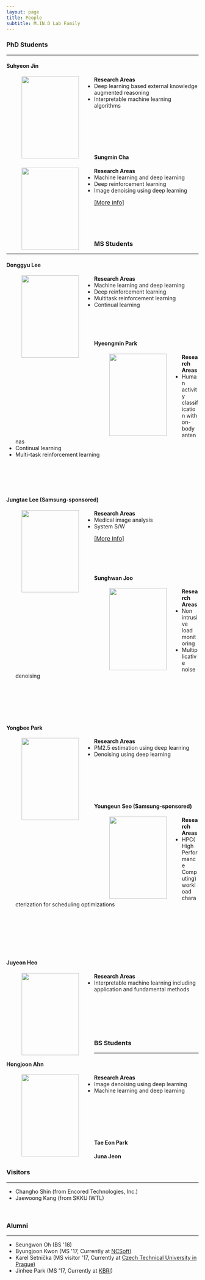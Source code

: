 ```yaml
---
layout: page
title: People
subtitle: M.IN.D Lab Family
---
```


### PhD Students
<hr>

<p id="Suhyeon"></p>

#### Suhyeon Jin

<img src="https://raw.githubusercontent.com/mindlab-skku/mindlab-skku.github.io/master/img/Suhyeon_Jin.jpeg" width="150" height="215" align="left" hspace="40" />

<ul>
<strong>Research Areas</strong>
<li>Deep learning based external knowledge augmented reasoning</li>
<li>Interpretable machine learning algorithms</li>
</ul>

<br><br><br><br><br>

<p id="Sungmin"></p>

#### Sungmin Cha

<img src="https://raw.githubusercontent.com/mindlab-skku/mindlab-skku.github.io/master/img/Sungmin_Cha.jpg" width="150" height="215" align="left" hspace="40" />

<ul>
<strong>Research Areas</strong>
<li>Machine learning and deep learning</li>
<li>Deep reinforcement learning</li>
<li>Image denoising using deep learning</li>
</ul>
	
<span style="font-size: 15px !important; color: #555;"><a href="https://csm9493.github.io/about">[More Info]</a></span>

<br><br><br>

### MS Students
<hr>

<p id="Dongkyu_Lee"></p>

#### Donggyu Lee

<img src="https://raw.githubusercontent.com/mindlab-skku/mindlab-skku.github.io/master/img/Dongkyu_Lee.png" width="150" height="215" align="left" hspace="40" />

<ul>
<strong>Research Areas</strong>
<li>Machine learning and deep learning</li>
<li>Deep reinforcement learning</li>
<li>Multitask reinforcement learning</li>
<li>Continual learning</li>
</ul>

<br><br><br>

<p id="Hyeongmin"></p>

#### Hyeongmin Park

<img src="https://raw.githubusercontent.com/mindlab-skku/mindlab-skku.github.io/master/img/Hyungmin_Park.jpg" width="150" height="215" align="left" hspace="40" />

<ul>
<strong>Research Areas</strong>	
<li>Human activity classification with on-body antennas</li>
<li>Continual learning</li>
<li>Multi-task reinforcement learning</li>
</ul>
  
<br><br><br><br>

<p id="Jungtae"></p>

#### Jungtae Lee (Samsung-sponsored)

<img src="https://raw.githubusercontent.com/mindlab-skku/mindlab-skku.github.io/master/img/Jungtae_Lee.JPG" width="150" height="215" align="left" hspace="40" />

<ul>
<strong>Research Areas</strong>	
<li>Medical image analysis</li>
<li>System S/W</li>
</ul>
	
<span style="font-size: 15px !important; color: #555;"><a href="https://jungtae9lee.github.io/about/">[More Info]</a></span>

<br><br><br>

<p id="Sunghwan"></p>

#### Sunghwan Joo

<img src="https://raw.githubusercontent.com/mindlab-skku/mindlab-skku.github.io/master/img/Sunghwan_Joo.jpeg" width="150" height="215" align="left" hspace="40" />

<ul>
<strong>Research Areas</strong>	
<li>Non intrusive load monitoring</li>
<li>Multiplicative noise denoising</li>
</ul>

<br><br><br><br><br>

<p id="Yongbee"></p>

#### Yongbee Park

<img src="https://raw.githubusercontent.com/mindlab-skku/mindlab-skku.github.io/master/img/Yongbee_Park.png" width="150" height="215" align="left" hspace="40" />

<ul>
<strong>Research Areas</strong>	
<li>PM2.5 estimation using deep learning</li>
<li>Denoising using deep learning</li>
</ul>
 
<br><br><br><br><br>

<p id="Youngeun"></p>

#### Youngeun Seo (Samsung-sponsored)

<img src="https://raw.githubusercontent.com/mindlab-skku/mindlab-skku.github.io/master/img/YeongEun_Seo.png" width="150" height="215" align="left" hspace="40" />

<ul>
<strong>Research Areas</strong>	
<li>HPC(High Performance Computing) workload characterization for scheduling optimizations</li>
</ul>

<br><br><br><br><br><br>

<p id="Juyeon"></p>

#### Juyeon Heo

<img src="https://raw.githubusercontent.com/mindlab-skku/mindlab-skku.github.io/master/img/Jooyeon_Heo.jpg" width="150" height="215" align="left" hspace="40" />

<ul>
<strong>Research Areas</strong>	
<li>Interpretable machine learning including application and fundamental methods</li>
</ul>

<br><br><br><br><br>

### BS Students
<hr>

<p id="Hongjoon"></p>

#### Hongjoon Ahn

<img src="https://raw.githubusercontent.com/mindlab-skku/mindlab-skku.github.io/master/img/Hongjun_Ahn.jpeg" width="150" height="215" align="left" hspace="40" />




<ul>
<strong>Research Areas</strong>	
<li>Image denoising using deep learning</li>
<li>Machine learning and deep learning</li>
</ul>

<br><br><br><br><br>

<p id="TaeEon"></p>

#### Tae Eon Park

#### Juna Jeon

### Visitors
<hr>

<p id="Visitors"></p>

<ul>
<li>Changho Shin (from Encored Technologies, Inc.)</li>
<li>Jaewoong Kang (from SKKU IWTL)</li>
</ul>

<br>

### Alumni
<hr>

<p id="Alumni"></p>

* Seungwon Oh (BS '18)
* Byungjoon Kwon (MS '17, Currently at [NCSoft](http://kr.ncsoft.com/korean/))
* Karel Setnička (MS visitor '17, Currently at [Czech Technical University in Prague](https://www.cvut.cz/en))
* Jinhee Park (MS '17, Currently at [KBRI](http://www.kbri.re.kr/new/pages_eng/main/))

